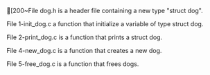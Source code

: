 [200~File dog.h is a header file containing a new type "struct dog".

File 1-init_dog.c a function that initialize a variable of type struct dog.

File 2-print_dog.c is a function that prints a struct dog.

File 4-new_dog.c is a function that creates a new dog.

File 5-free_dog.c is a function that frees dogs.

